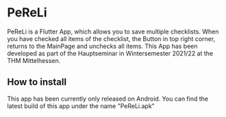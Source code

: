 # PeReLi

PeReLi is a Flutter App, which allows you to save multiple checklists. 
When you have checked all items of the checklist, the Button in top right corner, returns to the 
MainPage and unchecks all items. 
This App has been developed as part of the Hauptseminar in Wintersemester 2021/22 at the THM Mittelhessen.

## How to install
This app has been currently only released on Android.
You can find the latest build of this app under the name "PeReLi.apk"